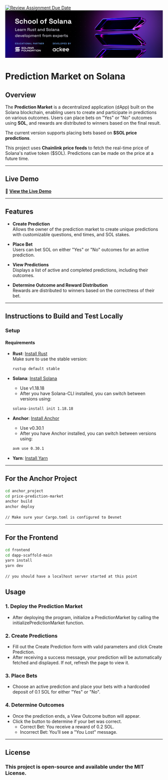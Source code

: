 [![Review Assignment Due Date](https://classroom.github.com/assets/deadline-readme-button-22041afd0340ce965d47ae6ef1cefeee28c7c493a6346c4f15d667ab976d596c.svg)](https://classroom.github.com/a/wFAkMYEB)
![School of Solana](https://github.com/Ackee-Blockchain/school-of-solana/blob/master/.banner/banner.png?raw=true)


# **Prediction Market on Solana**

## **Overview**
The **Prediction Market** is a decentralized application (dApp) built on the Solana blockchain, enabling users to create and participate in predictions on various outcomes. Users can place bets on "Yes" or "No" outcomes using **SOL**, and rewards are distributed to winners based on the final result.

The current version supports placing bets based on **$SOL price predictions**.

This project uses **Chainlink price feeds** to fetch the real-time price of Solana's native token ($SOL). Predictions can be made on the price at a future time.

---

## **Live Demo**
🚀 **[View the Live Demo](<INSERT_LINK_HERE>)**

---

## **Features**
- **Create Prediction**  
   Allows the owner of the prediction market to create unique predictions with customizable questions, end times, and SOL stakes.

- **Place Bet**  
   Users can bet SOL on either "Yes" or "No" outcomes for an active prediction.

- **View Predictions**  
   Displays a list of active and completed predictions, including their outcomes.

- **Determine Outcome and Reward Distribution**  
   Rewards are distributed to winners based on the correctness of their bet.

---

## **Instructions to Build and Test Locally**

### **Setup**
#### **Requirements**
- **Rust**: [Install Rust](https://www.rust-lang.org/tools/install)  
  Make sure to use the stable version:
  ```bash
  rustup default stable
  ```

- **Solana**: [Install Solana](https://docs.solana.com/cli/install-solana-cli-tools)
    - Use v1.18.18
    - After you have Solana-CLI installed, you can switch between versions using:
    ```bash
    solana-install init 1.18.18
    ```

- **Anchor**: [Install Anchor](https://www.anchor-lang.com/docs/installation)
    - Use v0.30.1
    - After you have Anchor installed, you can switch between versions using:
    ```bash
    avm use 0.30.1
    ```

- **Yarn**: [Install Yarn](https://classic.yarnpkg.com/lang/en/docs/cli/link/)

---

## For the Anchor Project


```bash
cd anchor_project
cd price-prediction-market
anchor build
anchor deploy

// Make sure your Cargo.toml is configured to Devnet
```

---
## For the Frontend

```bash
cd frontend
cd dapp-scaffold-main
yarn install
yarn dev

// you should have a localhost server started at this point
```

## Usage
### 1. Deploy the Prediction Market
- After deploying the program, initialize a PredictionMarket by calling the initializePredictionMarket function.

### 2. Create Predictions
- Fill out the Create Prediction form with valid parameters and click Create Prediction.
- After receiving a success message, your prediction will be automatically fetched and displayed. If not, refresh the page to view it.
### 3. Place Bets
- Choose an active prediction and place your bets with a hardcoded deposit of 0.1 SOL for either "Yes" or "No".
### 4. Determine Outcomes
- Once the prediction ends, a View Outcome button will appear.
- Click the button to determine if your bet was correct.
  - Correct Bet: You receive a reward of 0.2 SOL.
  - Incorrect Bet: You’ll see a "You Lost" message.

---
## License
### **This project is open-source and available under the MIT License.**














